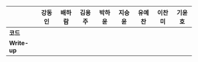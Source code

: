 |              | 강동인 | 배하람 | 김용주 | 박하윤 | 지승윤 | 유예찬 | 이찬미 | 기윤호 | 
| ------------ | ------ | ------ | ------ | ------ | ------ | ------------ | ------------ | ------------ |
| **코드**     |||  |        |        |  |  |  | 
| **Write-up** |||  |        |        |  |  |  |  
